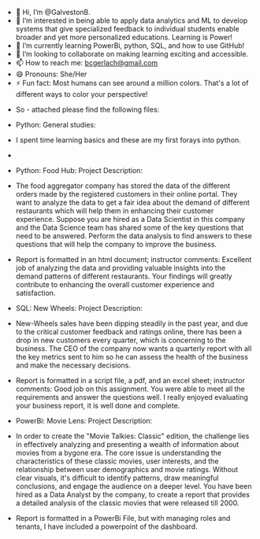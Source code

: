 - 👋 Hi, I’m @GalvestonB. 
- 👀 I’m interested in being able to apply data analytics and ML to develop systems that give specialized feedback to individual students enable broader and yet more personalized educations. Learning is Power!
- 🌱 I’m currently learning PowerBi, python, SQL, and how to use GitHub! 
- 💞️ I’m looking to collaborate on making learning exciting and accessible.
- 📫 How to reach me: bcgerlach@gmail.com
- 😄 Pronouns: She/Her
- ⚡ Fun fact: Most humans can see around a million colors. That's a lot of different ways to color your perspective!

<!---
GalvestonB/GalvestonB is a ✨ special ✨ repository because its `README.md` (this file) appears on your GitHub profile.
You can click the Preview link to take a look at your changes.
--->

- So - attached please find the following files:
- Python: General studies:
- I spent time learning basics and these are my first forays into python. 
- 
- Python: Food Hub: Project Description:
- The food aggregator company has stored the data of the different orders made by the registered customers in their online portal. They want to analyze the data to get a fair idea about the demand of different restaurants which will help them in enhancing their customer experience. Suppose you are hired as a Data Scientist in this company and the Data Science team has shared some of the key questions that need to be answered. Perform the data analysis to find answers to these questions that will help the company to improve the business.
- Report is formatted in an html document; instructor comments: Excellent job of analyzing the data and providing valuable insights into the demand patterns of different restaurants. Your findings will greatly contribute to enhancing the overall customer experience and satisfaction.

- SQL: New Wheels: Project Description:
- New-Wheels sales have been dipping steadily in the past year, and due to the critical customer feedback and ratings online, there has been a drop in new customers every quarter, which is concerning to the business. The CEO of the company now wants a quarterly report with all the key metrics sent to him so he can assess the health of the business and make the necessary decisions.
- Report is formatted in a script file, a pdf, and an excel sheet; instructor comments: Good job on this assignment. You were able to meet all the requirements and answer the questions well. I really enjoyed evaluating your business report, it is well done and complete.

- PowerBi: Movie Lens: Project Description:
- In order to create the "Movie Talkies: Classic" edition, the challenge lies in effectively analyzing and presenting a wealth of information about movies from a bygone era. The core issue is understanding the characteristics of these classic movies, user interests, and the relationship between user demographics and movie ratings. Without clear visuals, it's difficult to identify patterns, draw meaningful conclusions, and engage the audience on a deeper level. You have been hired as a Data Analyst by the company, to create a report that provides a detailed analysis of the classic movies that were released till 2000.
- Report is formatted in a PowerBi File, but with managing roles and tenants, I have included a powerpoint of the dashboard. 
